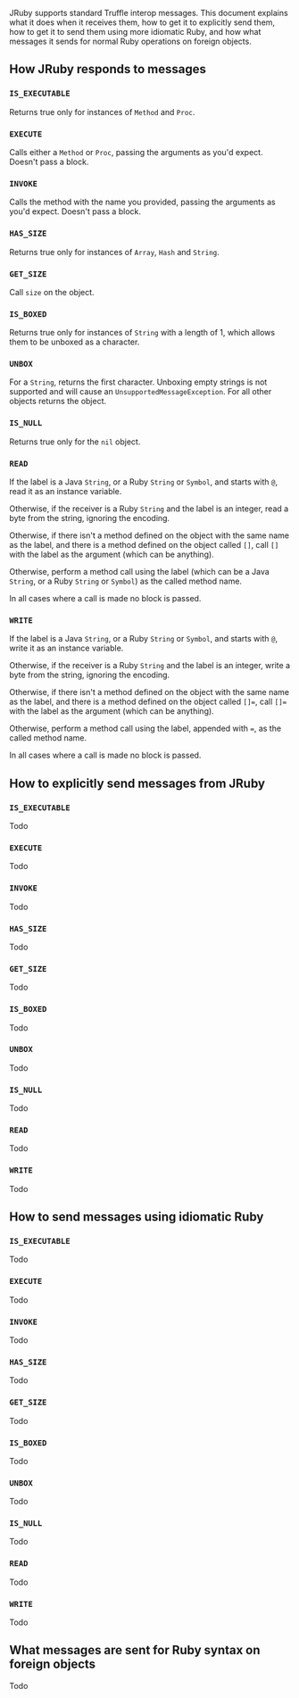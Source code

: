 JRuby supports standard Truffle interop messages. This document explains what it does when it receives them, how to get it to explicitly send them, how to get it to send them using more idiomatic Ruby, and how what messages it sends for normal Ruby operations on foreign objects.

## How JRuby responds to messages

### `IS_EXECUTABLE`

Returns true only for instances of `Method` and `Proc`.

### `EXECUTE`

Calls either a `Method` or `Proc`, passing the arguments as you'd expect. Doesn't pass a block.

### `INVOKE`

Calls the method with the name you provided, passing the arguments as you'd expect. Doesn't pass a block.

### `HAS_SIZE`

Returns true only for instances of `Array`, `Hash` and `String`.

### `GET_SIZE`

Call `size` on the object.

### `IS_BOXED`

Returns true only for instances of `String` with a length of 1, which allows them to be unboxed as a character.

### `UNBOX`

For a `String`, returns the first character. Unboxing empty strings is not supported and will cause an `UnsupportedMessageException`. For all other objects returns the object.

### `IS_NULL`

Returns true only for the `nil` object.

### `READ`

If the label is a Java `String`, or a Ruby `String` or `Symbol`, and starts with `@`, read it as an instance variable.

Otherwise, if the receiver is a Ruby `String` and the label is an integer, read a byte from the string, ignoring the encoding.

Otherwise, if there isn't a method defined on the object with the same name as the label, and there is a method defined on the object called `[]`, call `[]` with the label as the argument (which can be anything).

Otherwise, perform a method call using the label (which can be a Java `String`, or a Ruby `String` or `Symbol`) as the called method name.

In all cases where a call is made no block is passed.

### `WRITE`

If the label is a Java `String`, or a Ruby `String` or `Symbol`, and starts with `@`, write it as an instance variable.

Otherwise, if the receiver is a Ruby `String` and the label is an integer, write a byte from the string, ignoring the encoding.

Otherwise, if there isn't a method defined on the object with the same name as the label, and there is a method defined on the object called `[]=`, call `[]=` with the label as the argument (which can be anything).

Otherwise, perform a method call using the label, appended with `=`, as the called method name.

In all cases where a call is made no block is passed.

## How to explicitly send messages from JRuby

### `IS_EXECUTABLE`

Todo

### `EXECUTE`

Todo

### `INVOKE`

Todo

### `HAS_SIZE`

Todo

### `GET_SIZE`

Todo

### `IS_BOXED`

Todo

### `UNBOX`

Todo

### `IS_NULL`

Todo

### `READ`

Todo

### `WRITE`

Todo

## How to send messages using idiomatic Ruby

### `IS_EXECUTABLE`

Todo

### `EXECUTE`

Todo

### `INVOKE`

Todo

### `HAS_SIZE`

Todo

### `GET_SIZE`

Todo

### `IS_BOXED`

Todo

### `UNBOX`

Todo

### `IS_NULL`

Todo

### `READ`

Todo

### `WRITE`

Todo

## What messages are sent for Ruby syntax on foreign objects

Todo